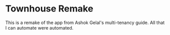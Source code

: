 # Townhouse Remake

This is a remake of the app from Ashok Gelal's multi-tenancy guide. 
All that I can automate were automated.